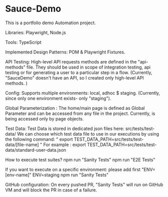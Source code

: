 # Sauce-Demo
 
This is a portfolio demo Automation project.

Libraries: Playwright, Node.js

Tools: TypeScript

Implemented Design Patterns: POM & Playwright Fixtures. 

API Testing: High-level API requests methods are defined in the "api-methods" file. They should be used in scope of integration testing, api testing or for generating a user to a particular step in a flow.
(Currently, "SauceDemo" doesn't have an API, so I created only high-level API methods. )

Config: Supports multiple environments: local, adhoc $ staging. 
(Currently, since only one environment exists- only "staging").

Global Parameterization : The home/main page is defined as Global Parameter and can be accessed from any file in the project. Currently, is being accessed only by page objects. 

Test Data:
Test Data is stored in dedicated json files here: src/tests/test-data/
We can choose which test data file to use in our executions by using the following command:
" export TEST_DATA_PATH=src/tests/test-data/[file-name] "
For example : export TEST_DATA_PATH=src/tests/test-data/standard-user-data.json

How to execute test suites?
npm run "Sanity Tests"
npm run "E2E Tests"

If you want to execute on a specific environment: please add first "ENV=[env-name]"
ENV=staging npm run "Sanity Tests" 

GitHub configuration: On every pushed PR, "Sanity Tests" will run on GitHub VM and will block the PR in case of a failure.


